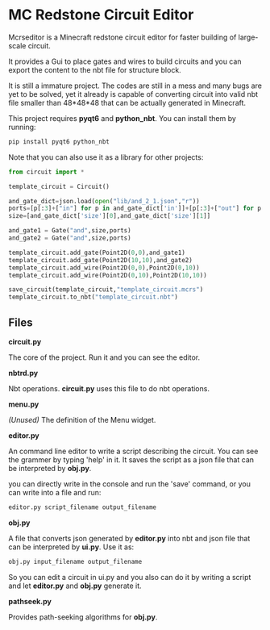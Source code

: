 # MC Redstone Circuit Editor

Mcrseditor is a Minecraft redstone circuit editor for faster building of large-scale circuit.

It provides a Gui to place gates and wires to build circuits and you can export the content to the nbt file for structure block.

It is still a immature project. The codes are still in a mess and many bugs are yet to be solved, yet it already is capable of converting circuit into valid nbt file smaller than 48\*48\*48 that can be actually generated in Minecraft.

This project requires **pyqt6** and **python_nbt**. You can install them by running:

```bash
pip install pyqt6 python_nbt
```

Note that you can also use it as a library for other projects:

```python
from circuit import *

template_circuit = Circuit()

and_gate_dict=json.load(open("lib/and_2_1.json","r"))
ports=[p[:3]+["in"] for p in and_gate_dict['in']]+[p[:3]+["out"] for p in and_gate_dict['out']]
size=[and_gate_dict['size'][0],and_gate_dict['size'][1]]

and_gate1 = Gate("and",size,ports)
and_gate2 = Gate("and",size,ports)

template_circuit.add_gate(Point2D(0,0),and_gate1)
template_circuit.add_gate(Point2D(10,10),and_gate2)
template_circuit.add_wire(Point2D(0,0),Point2D(0,10))
template_circuit.add_wire(Point2D(0,10),Point2D(10,10))

save_circuit(template_circuit,"template_circuit.mcrs")
template_circuit.to_nbt("template_circuit.nbt")

```


## Files

**circuit.py**

The core of the project. Run it and you can see the editor.

**nbtrd.py**

Nbt operations. **circuit.py** uses this file to do nbt operations.

**menu.py**

*(Unused)* The definition of the Menu widget.

**editor.py**

An command line editor to write a script describing the circuit. You can see the grammer by typing 'help' in it. It saves the script as a json file that can be interpreted by **obj.py**.

you can directly write in the console and run the 'save' command, or you can write into a file and run:

```bash
editor.py script_filename output_filename
```

**obj.py**

A file that converts json generated by **editor.py** into nbt and json file that can be interpreted by **ui.py**. Use it as:

```bash
obj.py input_filename output_filename
```

So you can edit a circuit in ui.py and you also can do it by writing a script and let **editor.py** and **obj.py** generate it.

**pathseek.py**

Provides path-seeking algorithms for **obj.py**.
